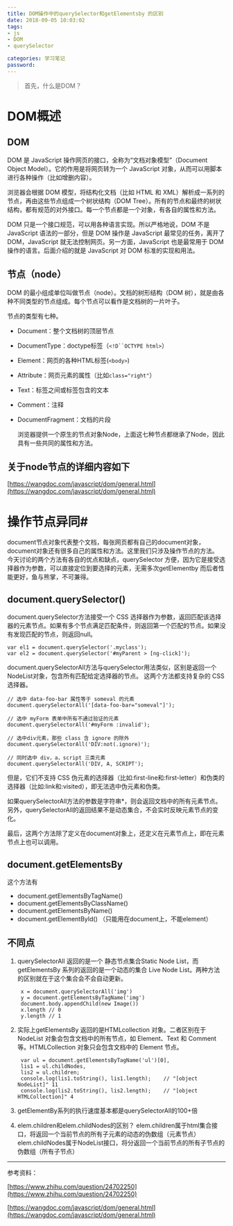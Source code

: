 ```yaml
---
title: DOM操作中的querySelector和getElementsby 的区别
date: 2018-09-05 10:03:02
tags: 
- js
- DOM
- querySelector

categories: 学习笔记
password:
---
```


> 首先，什么是DOM？

<!-- more -->

# DOM概述 #
## DOM ##
DOM 是 JavaScript 操作网页的接口，全称为“文档对象模型”（Document Object Model）。它的作用是将网页转为一个 JavaScript 对象，从而可以用脚本进行各种操作（比如增删内容）。

浏览器会根据 DOM 模型，将结构化文档（比如 HTML 和 XML）解析成一系列的节点，再由这些节点组成一个树状结构（DOM Tree）。所有的节点和最终的树状结构，都有规范的对外接口。每一个节点都是一个对象，有各自的属性和方法。

DOM 只是一个接口规范，可以用各种语言实现。所以严格地说，DOM 不是 JavaScript 语法的一部分，但是 DOM 操作是 JavaScript 最常见的任务，离开了 DOM，JavaScript 就无法控制网页。另一方面，JavaScript 也是最常用于 DOM 操作的语言。后面介绍的就是 JavaScript 对 DOM 标准的实现和用法。

## 节点（node） ##

DOM 的最小组成单位叫做节点（node）。文档的树形结构（DOM 树），就是由各种不同类型的节点组成。每个节点可以看作是文档树的一片叶子。

节点的类型有七种。

- Document：整个文档树的顶层节点
- DocumentType：doctype标签（`<!D``OCTYPE html>`）
- Element：网页的各种HTML标签(`<body>`)
- Attribute：网页元素的属性（比如`class="right"`）
- Text：标签之间或标签包含的文本
- Comment：注释
- DocumentFragment：文档的片段

  浏览器提供一个原生的节点对象Node，上面这七种节点都继承了Node，因此具有一些共同的属性和方法。


## 关于node节点的详细内容如下 ##
[https://wangdoc.com/javascript/dom/general.html](https://wangdoc.com/javascript/dom/general.html)


# 操作节点异同#

document节点对象代表整个文档，每张网页都有自己的document对象，document对象还有很多自己的属性和方法。这里我们只涉及操作节点的方法。
今天讨论的两个方法有各自的优点和缺点，querySelector 方便，因为它是接受选择器作为参数，可以直接定位到要选择的元素，无需多次getElementby
而后者性能更好，鱼与熊掌，不可兼得。
## document.querySelector()  ##

document.querySelector方法接受一个 CSS 选择器作为参数，返回匹配该选择器的元素节点。如果有多个节点满足匹配条件，则返回第一个匹配的节点。如果没有发现匹配的节点，则返回null。

    var el1 = document.querySelector('.myclass');
	var el2 = document.querySelector('#myParent > [ng-click]');

document.querySelectorAll方法与querySelector用法类似，区别是返回一个NodeList对象，包含所有匹配给定选择器的节点。
这两个方法都支持复杂的 CSS 选择器。

	// 选中 data-foo-bar 属性等于 someval 的元素
	document.querySelectorAll('[data-foo-bar="someval"]');

	// 选中 myForm 表单中所有不通过验证的元素
	document.querySelectorAll('#myForm :invalid');

	// 选中div元素，那些 class 含 ignore 的除外
	document.querySelectorAll('DIV:not(.ignore)');

	// 同时选中 div，a，script 三类元素
	document.querySelectorAll('DIV, A, SCRIPT');
	
但是，它们不支持 CSS 伪元素的选择器（比如:first-line和:first-letter）和伪类的选择器（比如:link和:visited），即无法选中伪元素和伪类。

如果querySelectorAll方法的参数是字符串*，则会返回文档中的所有元素节点。另外，querySelectorAll的返回结果不是动态集合，不会实时反映元素节点的变化。

最后，这两个方法除了定义在document对象上，还定义在元素节点上，即在元素节点上也可以调用。
## document.getElementsBy ##
这个方法有 
- document.getElementsByTagName()
- document.getElementsByClassName()
- document.getElementsByName()
- document.getElementById() （只能用在document上，不能element）

## 不同点 ##


1. querySelectorAll 返回的是一个 静态节点集合Static Node List，而 getElementsBy 系列的返回的是一个动态的集合 Live Node List。两种方法的区别就在于这个集合会不会自动更新。
	
		x = document.querySelectorAll('img')
		y = document.getElementsByTagName('img')
		document.body.appendChild(new Image())
		x.length // 0
		y.length // 1


2. 实际上getElementsBy 返回的是HTMLcollection 对象。二者区别在于NodeList 对象会包含文档中的所有节点，如 Element、Text 和 Comment 等。HTMLCollection 对象只会包含文档中的 Element 节点。

		var ul = document.getElementsByTagName('ul')[0],
	    lis1 = ul.childNodes,
	    lis2 = ul.children;
		console.log(lis1.toString(), lis1.length);    // "[object NodeList]" 11
		console.log(lis2.toString(), lis2.length);    // "[object HTMLCollection]" 4




3. getElementBy系列的执行速度基本都是querySelectorAll的100+倍
4. elem.children和elem.childNodes的区别？
elem.children属于html集合接口，将返回一个当前节点的所有子元素的动态的伪数组（元素节点）
elem.childNodes属于NodeList接口，将分返回一个当前节点的所有子节点的伪数组（所有子节点）






----------


参考资料： 

[https://www.zhihu.com/question/24702250](https://www.zhihu.com/question/24702250)

[https://wangdoc.com/javascript/dom/general.html](https://wangdoc.com/javascript/dom/general.html)
	